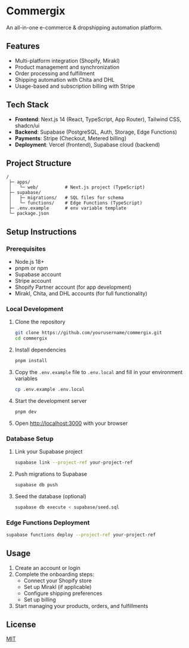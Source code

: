 
# Commergix

An all-in-one e-commerce & dropshipping automation platform.

## Features

- Multi-platform integration (Shopify, Mirakl)
- Product management and synchronization
- Order processing and fulfillment
- Shipping automation with Chita and DHL
- Usage-based and subscription billing with Stripe

## Tech Stack

- **Frontend**: Next.js 14 (React, TypeScript, App Router), Tailwind CSS, shadcn/ui
- **Backend**: Supabase (PostgreSQL, Auth, Storage, Edge Functions)
- **Payments**: Stripe (Checkout, Metered billing)
- **Deployment**: Vercel (frontend), Supabase cloud (backend)

## Project Structure

```
/
 ├─ apps/
 │   └─ web/          # Next.js project (TypeScript)
 ├─ supabase/
 │   ├─ migrations/   # SQL files for schema
 │   └─ functions/    # Edge Functions (TypeScript)
 ├─ .env.example      # env variable template
 └─ package.json
```

## Setup Instructions

### Prerequisites

- Node.js 18+
- pnpm or npm
- Supabase account
- Stripe account
- Shopify Partner account (for app development)
- Mirakl, Chita, and DHL accounts (for full functionality)

### Local Development

1. Clone the repository
   ```bash
   git clone https://github.com/yourusername/commergix.git
   cd commergix
   ```

2. Install dependencies
   ```bash
   pnpm install
   ```

3. Copy the `.env.example` file to `.env.local` and fill in your environment variables
   ```bash
   cp .env.example .env.local
   ```

4. Start the development server
   ```bash
   pnpm dev
   ```

5. Open [http://localhost:3000](http://localhost:3000) with your browser

### Database Setup

1. Link your Supabase project
   ```bash
   supabase link --project-ref your-project-ref
   ```

2. Push migrations to Supabase
   ```bash
   supabase db push
   ```

3. Seed the database (optional)
   ```bash
   supabase db execute < supabase/seed.sql
   ```

### Edge Functions Deployment

```bash
supabase functions deploy --project-ref your-project-ref
```

## Usage

1. Create an account or login
2. Complete the onboarding steps:
   - Connect your Shopify store
   - Set up Mirakl (if applicable)
   - Configure shipping preferences
   - Set up billing
3. Start managing your products, orders, and fulfillments

## License

[MIT](LICENSE)
